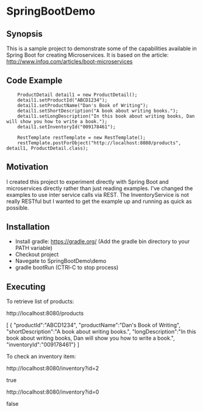 # SpringBootDemo

## Synopsis

This is a sample project to demonstrate some of the capabilities available in Spring Boot for creating Microservices.  It is based on the article: http://www.infoq.com/articles/boot-microservices

## Code Example

        ProductDetail detail1 = new ProductDetail();
        detail1.setProductId("ABCD1234");
        detail1.setProductName("Dan's Book of Writing");
        detail1.setShortDescription("A book about writing books.");
        detail1.setLongDescription("In this book about writing books, Dan will show you how to write a book.");
        detail1.setInventoryId("009178461");
		
		RestTemplate restTemplate = new RestTemplate();
		restTemplate.postForObject("http://localhost:8080/products", detail1, ProductDetail.class);

## Motivation

I created this project to experiment directly with Spring Boot and microservices directly rather than just reading examples.  I've changed the examples to use inter service calls via REST.  The InventoryService is not really RESTful but I wanted to get the example up and running as quick as possible.

## Installation

- Install gradle: https://gradle.org/ (Add the gradle bin directory to your PATH variable)
- Checkout project
- Navegate to SpringBootDemo\demo
- gradle bootRun (CTRl-C to stop process)

## Executing

To retrieve list of products:

http://localhost:8080/products

[
	{	"productId":"ABCD1234",
		"productName":"Dan's Book of Writing",
		"shortDescription":"A book about writing books.",
		"longDescription":"In this book about writing books, Dan will show you how to write a book.",
		"inventoryId":"009178461"}
]

To check an inventory item:

http://localhost:8080/inventory?id=2

true

http://localhost:8080/inventory?id=0

false